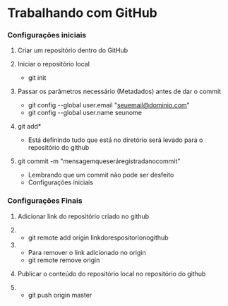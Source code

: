 # Trabalhando com GitHub

### Configurações iniciais

1. Criar um repositório dentro do GitHub
2. Iniciar o repositório local
   * git init

3. Passar os parâmetros necessário (Metadados) antes de dar o commit

   * git config --global user.email "seuemail@dominio.com"
   * git config --global user.name seunome

4. git add*

   * Está definindo tudo que está no diretório será levado para o repositório do github

5. git commit -m "mensagemqueseráregistradanocommit"

   * Lembrando que um commit não pode ser desfeito
   * Configurações iniciais

### Configurações Finais

1. Adicionar link do repositório criado no github

2. - git remote add origin      linkdorespositorionogithub

3. - Para remover o link      adicionado no origin
   - git remote remove origin

4. Publicar o conteúdo do     repositório local no repositório do github

5. - git push origin master

